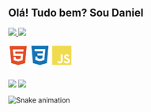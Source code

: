## Olá! Tudo bem? Sou Daniel

<div style="display:flex;flex-wrap:no-wrap">
  <a href="https://github.com/Daniel-R23"/>
  <img height:"150em" src="https://github-readme-stats.vercel.app/api?username=daniel-r23&show_icons=true&theme=tokyonight&include_all_commits=true&count_private_=true"/>
  <img height="150em" src="https://github-readme-stats.vercel.app/api/top-langs/?username=daniel-r23&layout=compact&langs_count=16&theme=tokyonight"/>
</div>
<div style="display:inline-block"><br>
 <img align="center" height:"30" width="40" src="https://github.com/devicons/devicon/blob/master/icons/html5/html5-plain.svg"/>
 <img align="center" height:"30" width="40" src="https://github.com/devicons/devicon/blob/master/icons/css3/css3-plain.svg"/>
 <img align="center" height:"30" width="40" src="https://github.com/devicons/devicon/blob/master/icons/javascript/javascript-plain.svg"/>
</div>

##

<div>
  <a href="mailto:danielima1023@gmail.com"><img src = "https://img.shields.io/badge/Gmail-D14836?style=for-the-badge&logo=gmail&logoColor=white"/></a>
  <a href="https://www.linkedin.com/in/dan-23/"><img src = "https://img.shields.io/badge/LinkedIn-0077B5?style=for-the-badge&logo=linkedin&logoColor=white"/></a>
  
 ![Snake animation](https://github.com/daniel-r23/daniel-r23/blob/output/github-contribution-grid-snake.svg)
</div>
